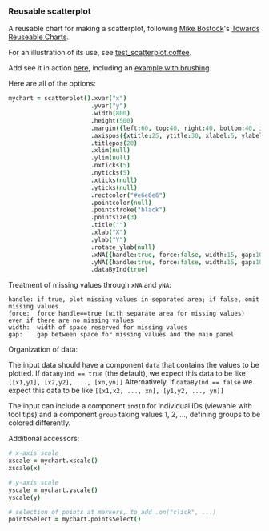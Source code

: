 ### Reusable scatterplot

A reusable chart for making a scatterplot,
following
[Mike Bostock](http://bost.ocks.org/mike)'s
[Towards Reuseable Charts](http://bost.ocks.org/mike/chart/).

For an illustration of its use, see [test_scatterplot.coffee](https://github.com/kbroman/qtlcharts/blob/master/inst/panels/scatterplot/test/test_scatterplot.coffee).

Add see it in action
[here](http://kbroman.org/qtlcharts/assets/panels/scatterplot/test),
including an [example with brushing](http://kbroman.org/qtlcharts/assets/panels/scatterplot/test/index.html#ex2).

Here are all of the options:

```coffeescript
mychart = scatterplot().xvar("x")                                               # variable containing x-coordinate
                       .yvar("y")                                               # variable containing y-coordinate
                       .width(800)                                              # internal width of chart
                       .height(500)                                             # internal height
                       .margin({left:60, top:40, right:40, bottom:40, inner:5}) # margins
                       .axispos({xtitle:25, ytitle:30, xlabel:5, ylabel:5})     # spacing for axis titles and labels
                       .titlepos(20)                                            # spacing for panel title
                       .xlim(null)                                              # x-axis limits
                       .ylim(null)                                              # y-axis limits
                       .nxticks(5)                                              # no. x-axis ticks
                       .nyticks(5)                                              # no. y-axis ticks
                       .xticks(null)                                            # locations of x-axis ticks
                       .yticks(null)                                            # locations of y-axis ticks
                       .rectcolor("#e6e6e6")                                    # background rectangle color
                       .pointcolor(null)                                        # color for points
                       .pointstroke("black")                                    # stroke color for points
                       .pointsize(3)                                            # radius of points at markers
                       .title("")                                               # panel title
                       .xlab("X")                                               # x-axis label
                       .ylab("Y")                                               # y-axis label
                       .rotate_ylab(null)                                       # rotate y-axis label
                       .xNA({handle:true, force:false, width:15, gap:10})       # treatment of missing x values
                       .yNA({handle:true, force:false, width:15, gap:10})       # treatment of missing y values
                       .dataByInd(true)                                         # is data organized by individual?
```

Treatment of missing values through `xNA` and `yNA`:

    handle: if true, plot missing values in separated area; if false, omit missing values
    force:  force handle==true (with separate area for missing values) even if there are no missing values
    width:  width of space reserved for missing values
    gap:    gap between space for missing values and the main panel

Organization of data:

  The input data should have a component `data` that contains the
  values to be plotted.  If `dataByInd == true` (the default), we
  expect this data to be like `[[x1,y1], [x2,y2], ..., [xn,yn]]`
  Alternatively, if `dataByInd == false` we expect this data to be
  like `[[x1,x2, ..., xn], [y1,y2, ..., yn]]`

  The input can include a component `indID` for individual IDs
  (viewable with tool tips) and a component `group` taking values 1,
  2, ..., defining groups to be colored differently.

Additional accessors:

```coffeescript
# x-axis scale
xscale = mychart.xscale()
xscale(x)

# y-axis scale
yscale = mychart.yscale()
yscale(y)

# selection of points at markers, to add .on("click", ...)
pointsSelect = mychart.pointsSelect()
```
